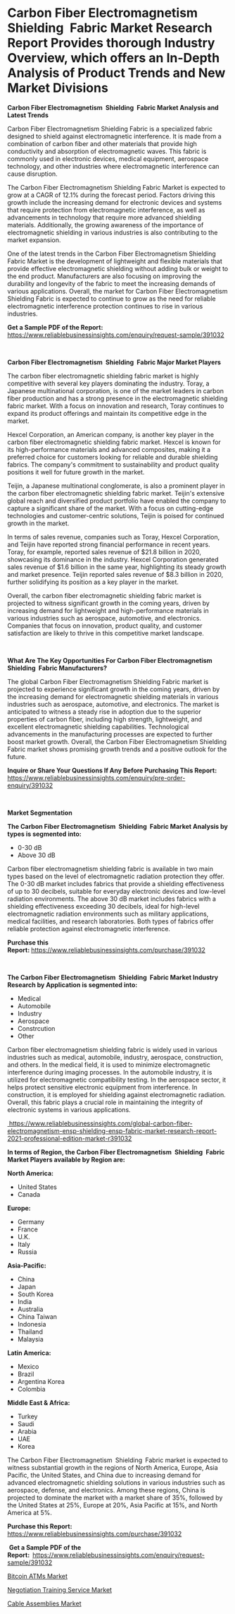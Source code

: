 <p><h1>Carbon Fiber Electromagnetism Shielding Fabric Market Research Report Provides thorough Industry Overview, which offers an In-Depth Analysis of Product Trends and New Market Divisions</h1></p><p><strong>Carbon Fiber Electromagnetism Shielding Fabric Market Analysis and Latest Trends</strong></p>
<p><p>Carbon Fiber Electromagnetism Shielding Fabric is a specialized fabric designed to shield against electromagnetic interference. It is made from a combination of carbon fiber and other materials that provide high conductivity and absorption of electromagnetic waves. This fabric is commonly used in electronic devices, medical equipment, aerospace technology, and other industries where electromagnetic interference can cause disruption.</p><p>The Carbon Fiber Electromagnetism Shielding Fabric Market is expected to grow at a CAGR of 12.1% during the forecast period. Factors driving this growth include the increasing demand for electronic devices and systems that require protection from electromagnetic interference, as well as advancements in technology that require more advanced shielding materials. Additionally, the growing awareness of the importance of electromagnetic shielding in various industries is also contributing to the market expansion.</p><p>One of the latest trends in the Carbon Fiber Electromagnetism Shielding Fabric Market is the development of lightweight and flexible materials that provide effective electromagnetic shielding without adding bulk or weight to the end product. Manufacturers are also focusing on improving the durability and longevity of the fabric to meet the increasing demands of various applications. Overall, the market for Carbon Fiber Electromagnetism Shielding Fabric is expected to continue to grow as the need for reliable electromagnetic interference protection continues to rise in various industries.</p></p>
<p><strong>Get a Sample PDF of the Report:&nbsp;</strong> <a href="https://www.reliablebusinessinsights.com/enquiry/request-sample/391032">https://www.reliablebusinessinsights.com/enquiry/request-sample/391032</a></p>
<p>&nbsp;</p>
<p><strong>Carbon Fiber Electromagnetism Shielding Fabric Major Market Players</strong></p>
<p><p>The carbon fiber electromagnetic shielding fabric market is highly competitive with several key players dominating the industry. Toray, a Japanese multinational corporation, is one of the market leaders in carbon fiber production and has a strong presence in the electromagnetic shielding fabric market. With a focus on innovation and research, Toray continues to expand its product offerings and maintain its competitive edge in the market.</p><p>Hexcel Corporation, an American company, is another key player in the carbon fiber electromagnetic shielding fabric market. Hexcel is known for its high-performance materials and advanced composites, making it a preferred choice for customers looking for reliable and durable shielding fabrics. The company's commitment to sustainability and product quality positions it well for future growth in the market.</p><p>Teijin, a Japanese multinational conglomerate, is also a prominent player in the carbon fiber electromagnetic shielding fabric market. Teijin's extensive global reach and diversified product portfolio have enabled the company to capture a significant share of the market. With a focus on cutting-edge technologies and customer-centric solutions, Teijin is poised for continued growth in the market.</p><p>In terms of sales revenue, companies such as Toray, Hexcel Corporation, and Teijin have reported strong financial performance in recent years. Toray, for example, reported sales revenue of $21.8 billion in 2020, showcasing its dominance in the industry. Hexcel Corporation generated sales revenue of $1.6 billion in the same year, highlighting its steady growth and market presence. Teijin reported sales revenue of $8.3 billion in 2020, further solidifying its position as a key player in the market.</p><p>Overall, the carbon fiber electromagnetic shielding fabric market is projected to witness significant growth in the coming years, driven by increasing demand for lightweight and high-performance materials in various industries such as aerospace, automotive, and electronics. Companies that focus on innovation, product quality, and customer satisfaction are likely to thrive in this competitive market landscape.</p></p>
<p>&nbsp;</p>
<p><strong>What Are The Key Opportunities For Carbon Fiber Electromagnetism Shielding Fabric Manufacturers?</strong></p>
<p><p>The global Carbon Fiber Electromagnetism Shielding Fabric market is projected to experience significant growth in the coming years, driven by the increasing demand for electromagnetic shielding materials in various industries such as aerospace, automotive, and electronics. The market is anticipated to witness a steady rise in adoption due to the superior properties of carbon fiber, including high strength, lightweight, and excellent electromagnetic shielding capabilities. Technological advancements in the manufacturing processes are expected to further boost market growth. Overall, the Carbon Fiber Electromagnetism Shielding Fabric market shows promising growth trends and a positive outlook for the future.</p></p>
<p><strong>Inquire or Share Your Questions If Any Before Purchasing This Report:</strong> <a href="https://www.reliablebusinessinsights.com/enquiry/pre-order-enquiry/391032">https://www.reliablebusinessinsights.com/enquiry/pre-order-enquiry/391032</a></p>
<p>&nbsp;</p>
<p><strong>Market Segmentation</strong></p>
<p><strong>The Carbon Fiber Electromagnetism Shielding Fabric Market Analysis by types is segmented into:</strong></p>
<p><ul><li>0-30 dB</li><li>Above 30 dB</li></ul></p>
<p><p>Carbon fiber electromagnetism shielding fabric is available in two main types based on the level of electromagnetic radiation protection they offer. The 0-30 dB market includes fabrics that provide a shielding effectiveness of up to 30 decibels, suitable for everyday electronic devices and low-level radiation environments. The above 30 dB market includes fabrics with a shielding effectiveness exceeding 30 decibels, ideal for high-level electromagnetic radiation environments such as military applications, medical facilities, and research laboratories. Both types of fabrics offer reliable protection against electromagnetic interference.</p></p>
<p><strong>Purchase this Report:&nbsp;</strong><a href="https://www.reliablebusinessinsights.com/purchase/391032">https://www.reliablebusinessinsights.com/purchase/391032</a></p>
<p>&nbsp;</p>
<p><strong>The Carbon Fiber Electromagnetism Shielding Fabric Market Industry Research by Application is segmented into:</strong></p>
<p><ul><li>Medical</li><li>Automobile</li><li>Industry</li><li>Aerospace</li><li>Constrcution</li><li>Other</li></ul></p>
<p><p>Carbon fiber electromagnetism shielding fabric is widely used in various industries such as medical, automobile, industry, aerospace, construction, and others. In the medical field, it is used to minimize electromagnetic interference during imaging processes. In the automobile industry, it is utilized for electromagnetic compatibility testing. In the aerospace sector, it helps protect sensitive electronic equipment from interference. In construction, it is employed for shielding against electromagnetic radiation. Overall, this fabric plays a crucial role in maintaining the integrity of electronic systems in various applications.</p></p>
<p><a href="https://www.reliablebusinessinsights.com/global-carbon-fiber-electromagnetism-ensp-shielding-ensp-fabric-market-research-report-2021-professional-edition-market-r391032">&nbsp;https://www.reliablebusinessinsights.com/global-carbon-fiber-electromagnetism-ensp-shielding-ensp-fabric-market-research-report-2021-professional-edition-market-r391032</a></p>
<p><strong>In terms of Region, the Carbon Fiber Electromagnetism Shielding Fabric Market Players available by Region are:</strong></p>
<p>
    <p> <strong> North America: </strong>
        <ul>
            <li>United States</li>
            <li>Canada</li>
        </ul>
        </p> 
    <p> <strong> Europe: </strong>
        <ul>
            <li>Germany</li>
            <li>France</li>
            <li>U.K.</li>
            <li>Italy</li>
            <li>Russia</li>
        </ul>
        </p> 
    <p> <strong> Asia-Pacific: </strong>
        <ul>
            <li>China</li>
            <li>Japan</li>
            <li>South Korea</li>
            <li>India</li>
            <li>Australia</li>
            <li>China Taiwan</li>
            <li>Indonesia</li>
            <li>Thailand</li>
            <li>Malaysia</li>
        </ul>
        </p> 
    <p> <strong> Latin America: </strong>
        <ul>
            <li>Mexico</li>
            <li>Brazil</li>
            <li>Argentina Korea</li>
            <li>Colombia</li>
        </ul>
        </p> 
    <p> <strong> Middle East & Africa: </strong>
        <ul>
            <li>Turkey</li>
            <li>Saudi</li>
            <li>Arabia</li>
            <li>UAE</li>
            <li>Korea</li>
        </ul>
    </p>
    </p>
<p><p>The Carbon Fiber Electromagnetism Shielding Fabric market is expected to witness substantial growth in the regions of North America, Europe, Asia Pacific, the United States, and China due to increasing demand for advanced electromagnetic shielding solutions in various industries such as aerospace, defense, and electronics. Among these regions, China is projected to dominate the market with a market share of 35%, followed by the United States at 25%, Europe at 20%, Asia Pacific at 15%, and North America at 5%.</p></p>
<p><strong>Purchase this Report: </strong><a href="https://www.reliablebusinessinsights.com/purchase/391032">https://www.reliablebusinessinsights.com/purchase/391032</a></p>
<p>&nbsp;<strong>Get a Sample PDF of the Report:&nbsp;&nbsp;</strong><a href="https://www.reliablebusinessinsights.com/enquiry/request-sample/391032">https://www.reliablebusinessinsights.com/enquiry/request-sample/391032</a></p>
<p><strong></strong></p>
<p><p><a href="https://github.com/labibmmn112/Market-Research-Report-List-1/blob/main/bitcoin-atms-market.md">Bitcoin ATMs Market</a></p><p><a href="https://github.com/gladysalidde/Market-Research-Report-List-1/blob/main/negotiation-training-service-market.md">Negotiation Training Service Market</a></p><p><a href="https://github.com/vregtldg37/Market-Research-Report-List-1/blob/main/cable-assemblies-market.md">Cable Assemblies Market</a></p></p>